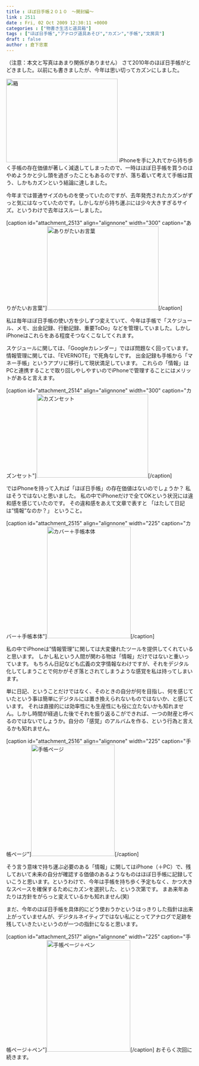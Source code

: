 ```yaml
---
title : ほぼ日手帳２０１０　～開封編～
link : 2511
date : Fri, 02 Oct 2009 12:30:11 +0000
categories : ["物書き生活と道具箱"]
tags : ["ほぼ日手帳","アナログ道具あそび","カズン","手帳","文房具"]
draft : false
author : 倉下忠憲
---
```


（注意：本文と写真はあまり関係がありません）
さて2010年のほぼ日手帳がとどきました。以前にも書きましたが、今年は思い切ってカズンにしました。

<img src="https://rashita.net/blog/wp-content/uploads/2009/10/写真4-300x225.jpg" alt="箱" title="箱" width="300" height="225" class="alignnone size-medium wp-image-2512" />
iPhoneを手に入れてから持ち歩く手帳の存在価値が著しく減退してしまったので、一時はほぼ日手帳を買うのはやめようかと少し頭を過ぎったこともあるのですが、落ち着いて考えて手帳は買う、しかもカズンという結論に達しました。

今年までは普通サイズのものを使っていたのですが、去年発売されたカズンがずっと気にはなっていたのです。しかしながら持ち運ぶには少々大きすぎるサイズ。というわけで去年はスルーしました。

[caption id="attachment_2513" align="alignnone" width="300" caption="ありがたいお言葉"]<img src="https://rashita.net/blog/wp-content/uploads/2009/10/写真-23-300x225.jpg" alt="ありがたいお言葉" title="ありがたいお言葉" width="300" height="225" class="size-medium wp-image-2513" />[/caption]

私は毎年ほぼ日手帳の使い方を少しずつ変えていて、今年は手帳で「スケジュール、メモ、出金記録、行動記録、重要ToDo」などを管理していました。しかしiPhoneはこれらをある程度そつなくこなしてくれます。

スケジュールに関しては、「Googleカレンダー」でほぼ問題なく回っています。
情報管理に関しては、「EVERNOTE」で死角なしです。
出金記録も手帳から「マネー手帳」というアプリに移行して現状満足しています。
これらの「情報」はPCと連携することで取り回しやしやすいのでiPhoneで管理することにはメリットがあると言えます。

[caption id="attachment_2514" align="alignnone" width="300" caption="カズンセット"]<img src="https://rashita.net/blog/wp-content/uploads/2009/10/写真-4-300x225.jpg" alt="カズンセット" title="カズンセット" width="300" height="225" class="size-medium wp-image-2514" />[/caption]

ではiPhoneを持って入れば「ほぼ日手帳」の存在価値はないのでしょうか？
私はそうではないと思いました。
私の中でiPhoneだけで全てOKという状況には違和感を感じていたのです。
その違和感をあえて文章で表すと
「はたして日記は”情報”なのか？」
ということ。


[caption id="attachment_2515" align="alignnone" width="225" caption="カバー＋手帳本体"]<img src="https://rashita.net/blog/wp-content/uploads/2009/10/写真-33-225x300.jpg" alt="カバー＋手帳本体" title="カバー＋手帳本体" width="225" height="300" class="size-medium wp-image-2515" />[/caption]

私の中でiPhoneは”情報管理”に関しては大変優れたツールを提供してくれていると思います。
しかし私という人間が関わる物は「情報」だけではないと重いっています。
もちろん日記なども広義の文字情報なわけですが、それをデジタル化してしまうことで何かがそぎ落とされてしまうような感覚を私は持ってしまいます。

単に日記、ということだけではなく、そのときの自分が何を目指し、何を感じていたという事は簡単にデジタルには置き換えられないものではないか、と感じています。
それは直接的には効率性にも生産性にも役に立たないかも知れません。しかし時間が経過した後でそれを振り返るこができれば、一つの財産と呼べるのではないでしょうか。自分の「感覚」のアルバムを作る、という行為と言えるかも知れません。

[caption id="attachment_2516" align="alignnone" width="225" caption="手帳ページ"]<img src="https://rashita.net/blog/wp-content/uploads/2009/10/写真3-225x300.jpg" alt="手帳ページ" title="手帳ページ" width="225" height="300" class="size-medium wp-image-2516" />[/caption]

そう言う意味で持ち運ぶ必要のある「情報」に関してはiPhone（＋PC）で、残しておいて未来の自分が確認する価値のあるようなものはほぼ日手帳に記録していこうと思います。というわけで、今年は手帳を持ち歩く予定もなく、かつ大きなスペースを確保するためにカズンを選択した、という次第です。
まあ来年あたりは方針をがらっと変えているかも知れません(笑)

まだ、今年のほぼ日手帳を具体的にどう使おうかというはっきりした指針は出来上がっていませんが、デジタルネイティブではない私にとってアナログで足跡を残していきたいというのが一つの指針になると思います。

[caption id="attachment_2517" align="alignnone" width="225" caption="手帳ページ＋ペン"]<img src="https://rashita.net/blog/wp-content/uploads/2009/10/写真-22-225x300.jpg" alt="手帳ページ＋ペン" title="手帳ページ＋ペン" width="225" height="300" class="size-medium wp-image-2517" />[/caption]
おそらく次回に続きます。
